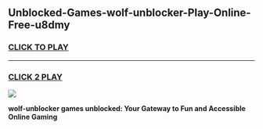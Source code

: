 
## Unblocked-Games-wolf-unblocker-Play-Online-Free-u8dmy
<h3>
<a href="https://premium76.site?title=wolf-unblocker&ref=26A">CLICK TO PLAY</a></h3>
<hr>

<h3>
<a href="https://premium76.site?title=wolf-unblocker&ref=26A">CLICK 2 PLAY</a>
  
</h3>

<a href="https://premium76.site?title=wolf-unblocker&ref=26A"><img src="https://clearcache.store/games.png"></a>


**wolf-unblocker games unblocked: Your Gateway to Fun and Accessible Online Gaming**
